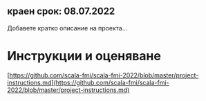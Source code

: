 краен срок: 08.07.2022
---
Добавете кратко описание на проекта...

# Инструкции и оценяване

[https://github.com/scala-fmi/scala-fmi-2022/blob/master/project-instructions.md](https://github.com/scala-fmi/scala-fmi-2022/blob/master/project-instructions.md)

